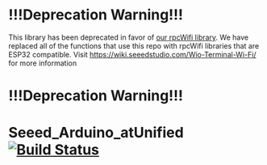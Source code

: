 !!!Deprecation Warning!!!
===================
This library has been deprecated in favor of [our rpcWifi library](https://github.com/Seeed-Studio/Seeed_Arduino_rpcWiFi). We have replaced all of the functions that use this repo with rpcWifi libraries that are ESP32 compatible.
Visit https://wiki.seeedstudio.com/Wio-Terminal-Wi-Fi/ for more information


!!!Deprecation Warning!!!
===================
# Seeed_Arduino_atUnified  [![Build Status](https://travis-ci.com/Seeed-Studio/Seeed_Arduino_atUnified.svg?branch=master)](https://travis-ci.com/Seeed-Studio/Seeed_Arduino_atUnified)
